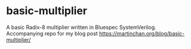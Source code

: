 # basic-multiplier
A basic Radix-8 multiplier written in Bluespec SystemVerilog. Accompanying repo for my blog post https://martinchan.org/blog/basic-multiplier/
